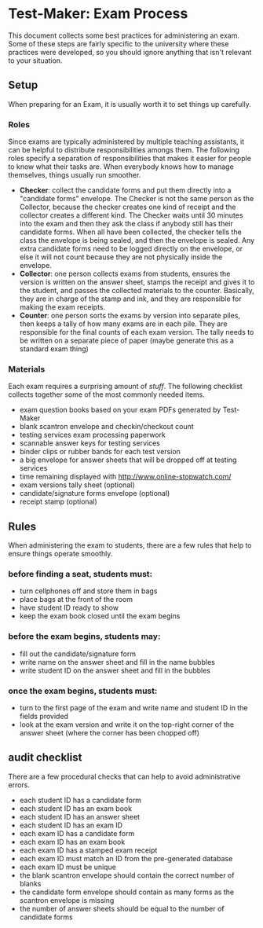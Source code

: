 # Test-Maker: Exam Process

This document collects some best practices for administering an exam.  Some of these steps are fairly specific to the university where these practices were developed, so you should ignore anything that isn't relevant to your situation.

## Setup

When preparing for an Exam, it is usually worth it to set things up carefully.

### Roles

Since exams are typically administered by multiple teaching assistants, it can be helpful to distribute responsibilities amongs them.  The following roles specify a separation of responsibilities that makes it easier for people to know what their tasks are.  When everybody knows how to manage themselves, things usually run smoother.

- **Checker**: collect the candidate forms and put them directly into a "candidate forms" envelope.  The Checker is not the same person as the Collector, because the checker creates one kind of receipt and the collector creates a different kind. The Checker waits until 30 minutes into the exam and then they ask the class if anybody still has their candidate forms. When all have been collected, the checker tells the class the envelope is being sealed, and then the envelope is sealed. Any extra candidate forms need to be logged directly on the envelope, or else it will not count because they are not physically inside the envelope.
- **Collector**: one person collects exams from students, ensures the version is written on the answer sheet, stamps the receipt and gives it to the student, and passes the collected materials to the counter.  Basically, they are in charge of the stamp and ink, and they are responsible for making the exam receipts.
- **Counter**: one person sorts the exams by version into separate piles, then keeps a tally of how many exams are in each pile.  They are responsible for the final counts of each exam version.  The tally needs to be written on a separate piece of paper (maybe generate this as a standard exam thing)

### Materials

Each exam requires a surprising amount of *stuff*.  The following checklist collects together some of the most commonly needed items.

- exam question books based on your exam PDFs generated by Test-Maker
- blank scantron envelope and checkin/checkout count
- testing services exam processing paperwork
- scannable answer keys for testing services
- binder clips or rubber bands for each test version
- a big envelope for answer sheets that will be dropped off at testing services
- time remaining displayed with http://www.online-stopwatch.com/
- exam versions tally sheet (optional)
- candidate/signature forms envelope (optional)
- receipt stamp (optional)

## Rules

When administering the exam to students, there are a few rules that help to ensure things operate smoothly.

### before finding a seat, students must:

- turn cellphones off and store them in bags
- place bags at the front of the room
- have student ID ready to show
- keep the exam book closed until the exam begins

### before the exam begins, students may:

- fill out the candidate/signature form
- write name on the answer sheet and fill in the name bubbles
- write student ID on the answer sheet and fill in the bubbles

### once the exam begins, students must:

- turn to the first page of the exam and write name and student ID in the fields provided
- look at the exam version and write it on the top-right corner of the answer sheet (where the corner has been chopped off)

## audit checklist

There are a few procedural checks that can help to avoid administrative errors.

- each student ID has a candidate form
- each student ID has an exam book
- each student ID has an answer sheet
- each student ID has an exam ID
- each exam ID has a candidate form
- each exam ID has an exam book
- each exam ID has a stamped exam receipt
- each exam ID must match an ID from the pre-generated database
- each exam ID must be unique
- the blank scantron envelope should contain the correct number of blanks
- the candidate form envelope should contain as many forms as the scantron envelope is missing
- the number of answer sheets should be equal to the number of candidate forms

